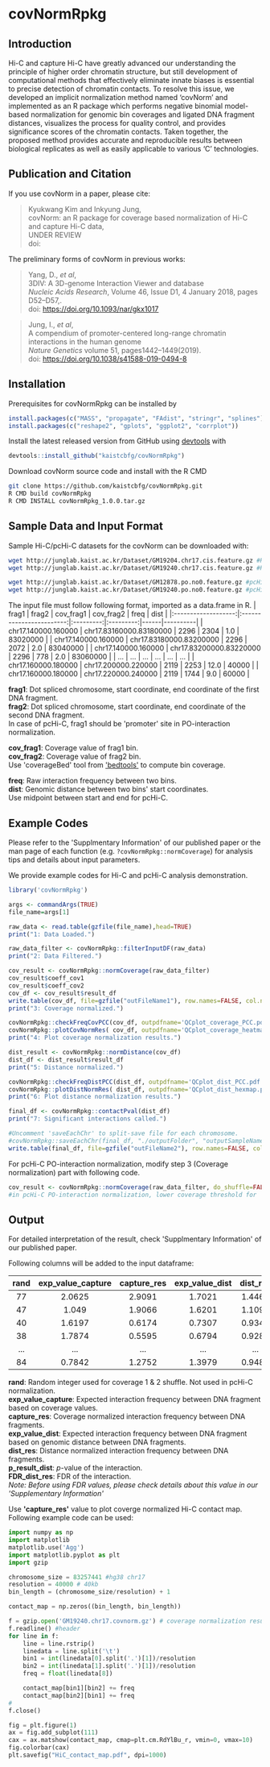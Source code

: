 # covNormRpkg 

## Introduction

Hi-C and capture Hi-C have greatly advanced our understanding the principle of higher order chromatin structure, but still development of computational methods that effectively eliminate innate biases is essential to precise detection of chromatin contacts. To resolve this issue, we developed an implicit normalization method named ‘covNorm’ and implemented as an R package which performs negative binomial model-based normalization for genomic bin coverages and ligated DNA fragment distances, visualizes the process for quality control, and provides significance scores of the chromatin contacts. Taken together, the proposed method provides accurate and reproducible results between biological replicates as well as easily applicable to various ‘C’ technologies.

## Publication and Citation
If you use covNorm in a paper, please cite:

> Kyukwang Kim and Inkyung Jung,  
> covNorm: an R package for coverage based  normalization of Hi-C and capture Hi-C data,  
> UNDER REVIEW  
> doi: 

The preliminary forms of covNorm in previous works:

> Yang, D., *et al*,   
> 3DIV: A 3D-genome Interaction Viewer and database   
> *Nucleic Acids Research*, Volume 46, Issue D1, 4 January 2018, pages D52–D57,.  
> doi: https://doi.org/10.1093/nar/gkx1017

> Jung, I., *et al*,   
> A compendium of promoter-centered long-range chromatin interactions in the human genome   
> *Nature Genetics* volume 51, pages1442–1449(2019).  
> doi: https://doi.org/10.1038/s41588-019-0494-8


## Installation

Prerequisites for covNormRpkg can be installed by
```R
install.packages(c("MASS", "propagate", "FAdist", "stringr", "splines"))    # Imports
install.packages(c("reshape2", "gplots", "ggplot2", "corrplot"))            # Suggests
```
Install the latest released version from GitHub using [devtools](https://cran.r-project.org/package=devtools) with

```R
devtools::install_github("kaistcbfg/covNormRpkg")
```
Download covNorm source code and install with the R CMD

```bash
git clone https://github.com/kaistcbfg/covNormRpkg.git
R CMD build covNormRpkg
R CMD INSTALL covNormRpkg_1.0.0.tar.gz
```

## Sample Data and Input Format

Sample Hi-C/pcHi-C datasets for the covNorm can be downloaded with:

```bash
wget http://junglab.kaist.ac.kr/Dataset/GM19204.chr17.cis.feature.gz #Hi-C Replicate 1,  783588 rows, 12Mb
wget http://junglab.kaist.ac.kr/Dataset/GM19240.chr17.cis.feature.gz #Hi-C Replicate 2, 1136435 rows, 19Mb

wget http://junglab.kaist.ac.kr/Dataset/GM12878.po.no0.feature.gz #pcHi-C Replicate 1, 4298847 rows, 59Mb
wget http://junglab.kaist.ac.kr/Dataset/GM19240.po.no0.feature.gz #pcHi-C Replicate 2, 3582541 rows, 49Mb
```  

The input file must follow following format, imported as a data.frame in R.
|        frag1        |           frag2          | cov_frag1 | cov_frag2 | freq | dist     |
|:-------------------:|:------------------------:|:---------:|:---------:|------|----------|
| chr17.140000.160000 |  chr17.83160000.83180000 |    2296   |    2304   |  1.0 | 83020000 |
| chr17.140000.160000 | chr17.83180000.83200000  |    2296   |    2072   |  2.0 | 83040000 |
| chr17.140000.160000 |  chr17.83200000.83220000 |    2296   |    778    |  2.0 | 83060000 |
|         ...         |            ...           |    ...    |    ...    |  ... |    ...   |
| chr17.160000.180000 |    chr17.200000.220000   |    2119   |    2253   | 12.0 |   40000  |
| chr17.160000.180000 |    chr17.220000.240000   |    2119   |    1744   |  9.0 |   60000  |

**frag1**: Dot spliced chromosome, start coordinate, end coordinate of the first DNA fragment.  
**frag2**: Dot spliced chromosome, start coordinate, end coordinate of the second DNA fragment.  
In case of pcHi-C, frag1 should be 'promoter' site in PO-interaction normalization. 

**cov_frag1**: Coverage value of frag1 bin.  
**cov_frag2**: Coverage value of frag2 bin.  
Use 'coverageBed' tool from ['bedtools'](https://github.com/arq5x/bedtools2) to compute bin coverage.

**freq**: Raw interaction frequency between two bins.   
**dist**: Genomic distance between two bins' start coordinates.  
Use midpoint between start and end for pcHi-C.


## Example Codes

Please refer to the 'Supplmentary Information' of our published paper or the man page of each function (e.g. ```?covNormRpkg::normCoverage```) for analysis tips and details about input parameters.

We  provide example codes for Hi-C and pcHi-C analysis demonstration. 

```R
library('covNormRpkg')

args <- commandArgs(TRUE)
file_name=args[1]

raw_data <- read.table(gzfile(file_name),head=TRUE)
print("1: Data Loaded.")

raw_data_filter <- covNormRpkg::filterInputDF(raw_data)
print("2: Data Filtered.")

cov_result <- covNormRpkg::normCoverage(raw_data_filter)
cov_result$coeff_cov1
cov_result$coeff_cov2
cov_df <- cov_result$result_df
write.table(cov_df, file=gzfile("outFileName1"), row.names=FALSE, col.names=TRUE, sep="\t", quote=FALSE) # Coverage normalization result
print("3: Coverage normalized.")

covNormRpkg::checkFreqCovPCC(cov_df, outpdfname='QCplot_coverage_PCC.pdf')
covNormRpkg::plotCovNormRes( cov_df, outpdfname='QCplot_coverage_heatmap.pdf')
print("4: Plot coverage normalization results.")

dist_result <- covNormRpkg::normDistance(cov_df)
dist_df <- dist_result$result_df
print("5: Distance normalized.")

covNormRpkg::checkFreqDistPCC(dist_df, outpdfname='QCplot_dist_PCC.pdf')
covNormRpkg::plotDistNormRes( dist_df, outpdfname='QCplot_dist_hexmap.pdf')
print("6: Plot distance normalization results.")

final_df <- covNormRpkg::contactPval(dist_df)
print("7: Significant interactions called.")

#Uncomment 'saveEachChr' to split-save file for each chromosome.
#covNormRpkg::saveEachChr(final_df, "./outputFolder", "outputSampleName") 
write.table(final_df, file=gzfile("outFileName2"), row.names=FALSE, col.names=TRUE, sep="\t", quote=FALSE) # Distance normalization & significant interactions
```
For pcHi-C PO-interaction normalization, modify step 3 (Coverage normalization) part with following code.
```R
cov_result <- covNormRpkg::normCoverage(raw_data_filter, do_shuffle=FALSE, cov1_thresh=200, cov2_thresh=50) 
#in pcHi-C PO-interaction normalization, lower coverage threshold for 'other' interaction
```

## Output 

For detailed interpretation of the result, check 'Supplmentary Information' of our published paper.

Following columns will be added to the input dataframe:

| rand | exp_value_capture | capture_res | exp_value_dist | dist_res | p_result_dist | FDR_dist_res |
|:----:|:-----------------:|:-----------:|:--------------:|:--------:|:-------------:|:------------:|
|  77  |       2.0625      |    2.9091   |     1.7021     |  1.4464  |    0.053347   |   0.709688   |
|  47  |       1.049       |    1.9066   |     1.6201     |  1.1093  |    0.237543   |   0.945149   |
|  40  |       1.6197      |    0.6174   |     0.7307     |  0.9346  |    0.475677   |   0.948673   |
|  38  |       1.7874      |    0.5595   |     0.6794     |  0.9287  |    0.486306   |   0.948673   |
|  ... |        ...        |     ...     |       ...      |    ...   |      ...      |      ...     |
|  84  |       0.7842      |    1.2752   |     1.3979     |  0.9489  |    0.450677   |   0.948673   |

**rand**: Random integer used for coverage 1 & 2 shuffle. Not used in pcHi-C normalization.  
**exp_value_capture**: Expected interaction frequency between DNA fragment based on coverage values.  
**capture_res**: Coverage normalized interaction frequency between DNA fragments.  
**exp_value_dist**: Expected interaction frequency between DNA fragment based on genomic distance between DNA fragments.  
**dist_res**: Distance normalized interaction frequency between DNA fragments.   
**p_result_dist**: *p*-value of the interaction.  
**FDR_dist_res**: FDR of the interaction.  
*Note: Before using FDR values, please check details about this value in our 'Supplementary Information'*


Use **'capture_res'** value to plot coverge normalized Hi-C contact map.  
Following example code can be used:

```python
import numpy as np
import matplotlib
matplotlib.use('Agg')
import matplotlib.pyplot as plt
import gzip

chromosome_size = 83257441 #hg38 chr17
resolution = 40000 # 40kb
bin_length = (chromosome_size/resolution) + 1

contact_map = np.zeros((bin_length, bin_length))

f = gzip.open('GM19240.chr17.covnorm.gz') # coverage normalization result file
f.readline() #header
for line in f:
    line = line.rstrip()
    linedata = line.split('\t')
    bin1 = int(linedata[0].split('.')[1])/resolution
    bin2 = int(linedata[1].split('.')[1])/resolution
    freq = float(linedata[8])

    contact_map[bin1][bin2] += freq
    contact_map[bin2][bin1] += freq
#
f.close()

fig = plt.figure(1)
ax = fig.add_subplot(111)
cax = ax.matshow(contact_map, cmap=plt.cm.RdYlBu_r, vmin=0, vmax=10)
fig.colorbar(cax)
plt.savefig("HiC_contact_map.pdf", dpi=1000)
```
